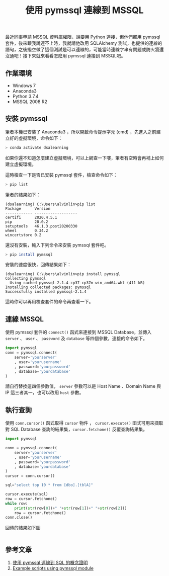 ﻿---
title:  "使用 pymssql 連線到 MSSQL"
excerpt: "Firebase 提供了 SDK 讓用戶端建構應用程式，能夠即時的存儲與同步資料，任何連接的設備都可以在幾毫秒內收到更新，這樣不同的設備也能彼此溝通，來看看怎麼安裝吧。"
header:
  teaser: assets/images/python/pymssql-connecting.png
search: false
categories: 
  - Programming
tags:
  - Python
  - MSSQL
last_modified_at: 2020-04-29T12:00-00:00
toc: true
---

最近同事申請 MSSQL 資料庫權限，說要用 Python 連接，但他們都用 pymssql 套件，後來跟我說連不上時，我就請他改用 SQLAlchemy 測試，也提供的連線的語句，之後撥空做了這個測試是可以連線的，可能當時連線字串有問題或防火牆還沒通吧！接下來就來看看怎麼用 pymssql 連接到 MSSQL吧。

## 作業環境 ##
* Windows 7
* Anaconda3
* Python 3.7.4
* MSSQL 2008 R2

## 安裝 pymssql
筆者本機已安裝了 Anaconda3 ，所以開啟命令提示字元 (cmd) ，先進入之前建立好的虛擬環境，命令如下：
```bash
> conda activate dsalearning
```
如果你還不知道怎麼建立虛擬環境，可以上網查一下嘍，筆者有空時會再補上如何建立虛擬環境。

這時檢查一下是否已安裝 pymssql 套件，檢查命令如下：
```bash
> pip list
```
筆者的結果如下：
```
(dsalearning) C:\Users\alvinlin>pip list
Package      Version
------------ -------------------
certifi      2020.4.5.1
pip          20.0.2
setuptools   46.1.3.post20200330
wheel        0.34.2
wincertstore 0.2
```
還沒有安裝，輸入下列命令來安裝 pymssql 套件吧。
```bash
> pip install pymssql
```
安裝的速度很快，回傳結果如下：
```
(dsalearning) C:\Users\alvinlin>pip install pymssql
Collecting pymssql
  Using cached pymssql-2.1.4-cp37-cp37m-win_amd64.whl (411 kB)
Installing collected packages: pymssql
Successfully installed pymssql-2.1.4
```
這時你可以再用檢查套件的命令再查看一下。

## 連線 MSSQL
使用 pymssql 套件的 `connect()` 函式來連接到 MSSQL Database，並傳入 `server` 、 `user` 、 `password` 及 `database` 等四個參數，連接的命令如下。
```python
import pymssql
conn = pymssql.connect(
    server='yourserver'
    , user='yourusername'
    , password='yourpassword'
    , database='yourdatabase'
)
```
請自行替換這四個參數值， `server` 參數可以是 Host Name 、Domain Name 與 IP 這三者其一，也可以改用 `host` 參數。

## 執行查詢
使用 `conn.cursor()` 函式取得 `cursor` 物件 ， `cursor.execute()` 函式可用來擷取對 SQL Database 查詢的結果集，`cursor.fetchone()` 反覆查詢結果集。
```python
import pymssql

conn = pymssql.connect(
    server='yourserver'
    , user='yourusername'
    , password='yourpassword'
    , database='yourdatabase'
)
cursor = conn.cursor()

sql="select top 10 * from [dbo].[tblA]"

cursor.execute(sql)
row = cursor.fetchone()
while row:
	print(str(row[0])+" "+str(row[1])+" "+str(row[2]))
	row = cursor.fetchone() 
conn.close()
```
回傳的結果如下圖
<figure class="align-center">
  <img src="{{ site.url }}{{ site.baseurl }}/assets/images/python/pymssql-connecting.png" alt="">
</figure> 



## 參考文章
1. [使用 pymssql 連線到 SQL 的概念證明](https://docs.microsoft.com/zh-tw/sql/connect/python/pymssql/step-3-proof-of-concept-connecting-to-sql-using-pymssql?view=sql-server-ver15)
2. [Example scripts using pymssql module](https://pythonhosted.org/pymssql/pymssql_examples.html)